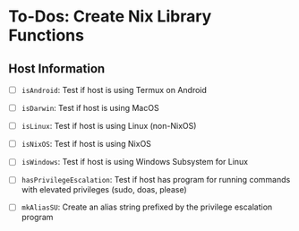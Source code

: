 # To-Dos: Create Nix Library Functions

## Host Information

- [ ] `isAndroid`: Test if host is using Termux on Android
- [ ] `isDarwin`:  Test if host is using MacOS
- [ ] `isLinux`:   Test if host is using Linux (non-NixOS)
- [ ] `isNixOS`:   Test if host is using NixOS
- [ ] `isWindows`: Test if host is using Windows Subsystem for Linux

- [ ] `hasPrivilegeEscalation`: Test if host has program for running commands with elevated privileges (sudo, doas, please)
- [ ] `mkAliasSU`: Create an alias string prefixed by the privilege escalation program


